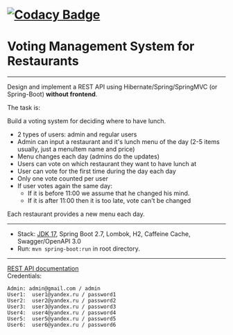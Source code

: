 [![Codacy Badge](https://app.codacy.com/project/badge/Grade/db15e1c8a2ab4d019a49e89fcf0296a4)](https://www.codacy.com/gh/gEugen/TopJavaGraduationProject/dashboard?utm_source=github.com&amp;utm_medium=referral&amp;utm_content=gEugen/TopJavaGraduationProject&amp;utm_campaign=Badge_Grade)
=================================================
Voting Management System for Restaurants
=================================================
-------------------------------------------------
Design and implement a REST API using Hibernate/Spring/SpringMVC (or Spring-Boot) **without frontend**.

The task is:

Build a voting system for deciding where to have lunch.

* 2 types of users: admin and regular users
* Admin can input a restaurant and it's lunch menu of the day (2-5 items usually, just a menuItem name and price)
* Menu changes each day (admins do the updates)
* Users can vote on which restaurant they want to have lunch at
* User can vote for the first time during the day each day
* Only one vote counted per user
* If user votes again the same day:
    - If it is before 11:00 we assume that he changed his mind.
    - If it is after 11:00 then it is too late, vote can't be changed

Each restaurant provides a new menu each day.

-------------------------------------------------
- Stack: [JDK 17](http://jdk.java.net/17/), Spring Boot 2.7, Lombok, H2, Caffeine Cache, Swagger/OpenAPI 3.0
- Run: `mvn spring-boot:run` in root directory.
-----------------------------------------------------
[REST API documentation](http://localhost:8080/swagger-ui.html)  
Credentials:
```
Admin: admin@gmail.com / admin
User1:  user1@yandex.ru / password1
User2:  user2@yandex.ru / password2
User3:  user3@yandex.ru / password3
User4:  user4@yandex.ru / password4
User5:  user5@yandex.ru / password5
User6:  user6@yandex.ru / password6
```
